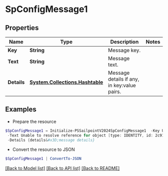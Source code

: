 # SpConfigMessage1
## Properties

Name | Type | Description | Notes
------------ | ------------- | ------------- | -------------
**Key** | **String** | Message key. | 
**Text** | **String** | Message text. | 
**Details** | [**System.Collections.Hashtable**](SystemCollectionsHashtable.md) | Message details if any, in key:value pairs. | 

## Examples

- Prepare the resource
```powershell
$SpConfigMessage1 = Initialize-PSSailpointV2024SpConfigMessage1  -Key UNKNOWN_REFERENCE_RESOLVER `
 -Text Unable to resolve reference for object [type: IDENTITY, id: 2c91808c746e9c9601747d6507332ecz, name: random identity] `
 -Details {details&#x3D;message details}
```

- Convert the resource to JSON
```powershell
$SpConfigMessage1 | ConvertTo-JSON
```

[[Back to Model list]](../README.md#documentation-for-models) [[Back to API list]](../README.md#documentation-for-api-endpoints) [[Back to README]](../README.md)

